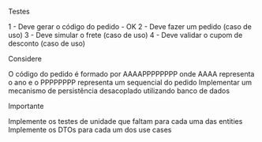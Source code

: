 Testes

1 - Deve gerar o código do pedido - OK
2 - Deve fazer um pedido (caso de uso)
3 - Deve simular o frete (caso de uso)
4 - Deve validar o cupom de desconto (caso de uso)

Considere

O código do pedido é formado por AAAAPPPPPPPP onde AAAA representa o ano e o PPPPPPPP representa um sequencial do pedido
Implementar um mecanismo de persistência desacoplado utilizando banco de dados

Importante

Implemente os testes de unidade que faltam para cada uma das entities
Implemente os DTOs para cada um dos use cases